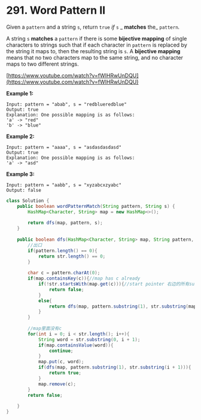 # 291. Word Pattern II

Given a `pattern` and a string `s`, return `true` _if_ `s` _ **matches** the_ `pattern`_._

A string `s` **matches** a `pattern` if there is some **bijective mapping** of single characters to strings such that if each character in `pattern` is replaced by the string it maps to, then the resulting string is `s`. A **bijective mapping** means that no two characters map to the same string, and no character maps to two different strings.

&#x20;[https://www.youtube.com/watch?v=fWlHRwUnDQU](https://www.youtube.com/watch?v=fWlHRwUnDQU)

**Example 1:**

```
Input: pattern = "abab", s = "redblueredblue"
Output: true
Explanation: One possible mapping is as follows:
'a' -> "red"
'b' -> "blue"
```

**Example 2:**

```
Input: pattern = "aaaa", s = "asdasdasdasd"
Output: true
Explanation: One possible mapping is as follows:
'a' -> "asd"
```

**Example 3:**

```
Input: pattern = "aabb", s = "xyzabcxzyabc"
Output: false
```

```java
class Solution {
    public boolean wordPatternMatch(String pattern, String s) {
        HashMap<Character, String> map = new HashMap<>();
       
        return dfs(map, pattern, s);
    }
    
    public boolean dfs(HashMap<Character, String> map, String pattern, String str){
        //出口
        if(pattern.length() == 0){
            return str.length() == 0;
        }
        
        char c = pattern.charAt(0);
        if(map.containsKey(c)){//map has c already
            if(!str.startsWith(map.get(c))){//start pointer 右边的所有substring
                return false;
            }
            else{
                return dfs(map, pattern.substring(1), str.substring(map.get(c).length()));
            }
        }
        
        //map里面没有c
        for(int i = 0; i < str.length(); i++){
            String word = str.substring(0, i + 1);
            if(map.containsValue(word)){
                continue;
            }
            map.put(c, word);
            if(dfs(map, pattern.substring(1), str.substring(i + 1))){
                return true;
            }
            map.remove(c);
        }
        return false;
       
    }
}
```
